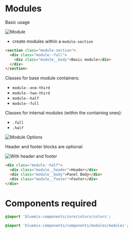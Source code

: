 # Modules


Basic usage

![Module](https://uploads.github.ibm.com/github-enterprise-assets/0000/1346/0000/8757/eeb59346-c999-11e5-93cc-8bc145bb0b09.png)

- create modules within a `module-section`

```html
<section class="module-section">
  <div class="module--full">
    <div class="module__body">Basic module</div>
  </div>
</section>
```

Classes for base module containers:

- `module--one-third`
- `module--two-third`
- `module--half`
- `module--full`

Classes for internal modules (within the containing ones):

- `.full`
- `.half`

![Module Options](https://uploads.github.ibm.com/github-enterprise-assets/0000/0078/0001/0521/71f81f2a-d19d-11e5-8cfe-145d2c712a9c.png)

Header and footer blocks are optional:

![With header and footer](https://uploads.github.ibm.com/github-enterprise-assets/0000/1346/0000/8756/9ca8d82e-c999-11e5-985f-f1d93a70bbd9.png)

```html
<div class="module--half">
  <div class="module__header">Header</div>
  <div class="module__body">Panel Body</div>
  <div class="module__footer">Footer</div>
</div>
```

# Components required

```scss
@import 'bluemix-components/core/colors/colors';

@import 'bluemix-components/components/modules/modules';
```
